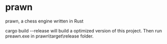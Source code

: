 # prawn
prawn, a chess engine written in Rust

cargo build --release will build a optimized version of this project.
Then run preawn.exe in prawn\target\release folder.
